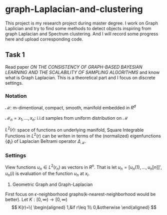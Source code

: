 # graph-Laplacian-and-clustering

This project is my research project during master degree. I work on Graph Laplician and try to find some methods to detect objects inspiring from graph Laplacian and Spectrum clustering. And I will record some progress here and upload corresponding code.

## Task 1
Read paper *ON THE CONSISTENCY OF GRAPH-BASED BAYESIAN LEARNING AND THE SCALABILITY OF SAMPLING ALGORITHMS* and know what is Graph Laplacian. This is a theoretical part and I focus on discrete settings.

### Notation

$\mathcal{M}$: m-dimentional, compact, smooth, manifold embedded in $R^d$

$\mathcal{M}_n={x_1,...,x_n}$: i.i.d samples from uniform distribution on $\mathcal{M}$

$L^2(r):$ space of functions on underlying manifold, Square Integrable Functions in $L^2(r)$ can be writen in terms of the (normalized) eigenfunctions {$\phi_i$} of Laplacian Beltrami operator $\Delta_{\mathcal{M}}$.

### Settings

View functions $u_n \in L^2(r_n)$ as vectors in $R^n$. That is let $u_n=[u_n(1),...,u_n[n]]'$, $u_n(i)$ is evaluation of the function $u_n$ at $x_i$.

1. Geometric Graph and Graph-Laplacian

First focus on $\epsilon$-neighborhood graphs(k-nearest-neighborhood would be better). Let $K:[0,\infty)\rightarrow [0,\infty)$
$$
K(r)=\{
\begin{aligned}
1,&if r\leq 1\\
0,&otherwise
\end{aligned}
$$


